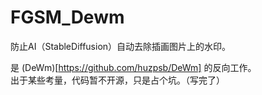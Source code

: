 # FGSM_Dewm
防止AI（StableDiffusion）自动去除插画图片上的水印。  

是 (DeWm)[https://github.com/huzpsb/DeWm] 的反向工作。  
出于某些考量，代码暂不开源，只是占个坑。（写完了）  
